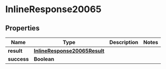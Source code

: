 # InlineResponse20065

## Properties
Name | Type | Description | Notes
------------ | ------------- | ------------- | -------------
**result** | [**InlineResponse20065Result**](InlineResponse20065Result.md) |  | 
**success** | **Boolean** |  | 
